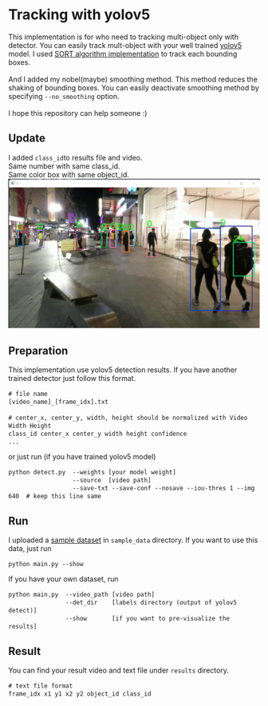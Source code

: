 # Tracking with yolov5
This implementation is for who need to tracking multi-object only with detector. 
You can easily track mult-object with your well trained [yolov5](https://github.com/ultralytics/yolov5) model.
I used [SORT algorithm implementation](https://github.com/abewley/sort) to track each bounding boxes.
<br><br>
And I added my nobel(maybe) smoothing method. This method reduces the shaking of bounding boxes. You can easily deactivate smoothing method by specifying `--no_smoothing` option.<br><br>
I hope this repository can help someone :)

## Update
I added `class_id`to results file and video.<br>
Same number with same class_id.<br>
Same color box with same object_id.<br>
<img src='img/vis.png' width=600px>

## Preparation
This implementation use yolov5 detection results. If you have another trained detector just follow this format. <br>
```
# file name
[video_name]_[frame_idx].txt

# center_x, center_y, width, height should be normalized with Video Width Height
class_id center_x center_y width height confidence 
...
```

or just run (if you have trained yolov5 model)

```
python detect.py  --weights [your model weight]
                  --source  [video path]
                  --save-txt --save-conf --nosave --iou-thres 1 --img 640  # keep this line same
```

## Run
I uploaded a [sample dataset](https://motchallenge.net/data/MOT17Det/) in `sample_data` directory. If you want to use this data, just run
```
python main.py --show
```
If you have your own dataset, run
```
python main.py  --video_path [video path]
                --det_dir    [labels directory (output of yolov5 detect)]
                --show       [if you want to pre-visualize the results]
```

## Result
You can find your result video and text file under `results` directory. <br>
```
# text file format
frame_idx x1 y1 x2 y2 object_id class_id
```